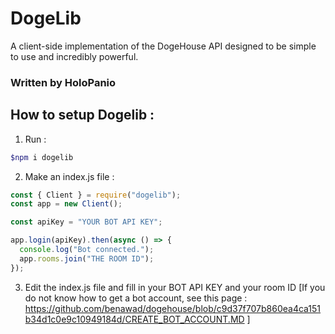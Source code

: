 # DogeLib
A client-side implementation of the DogeHouse API designed to be simple to use and incredibly powerful.

### Written by HoloPanio

## How to setup Dogelib : 
1. Run : 

```bash
$npm i dogelib
```

2. Make an index.js file : 

```js
const { Client } = require("dogelib");
const app = new Client();

const apiKey = "YOUR BOT API KEY";

app.login(apiKey).then(async () => {
  console.log("Bot connected.");
  app.rooms.join("THE ROOM ID");
});
```

3. Edit the index.js file and fill in your BOT API KEY and your room ID [If you do not know how to get a bot account, see this page : https://github.com/benawad/dogehouse/blob/c9d37f707b860ea4ca151b34d1c0e9c10949184d/CREATE_BOT_ACCOUNT.MD ]
